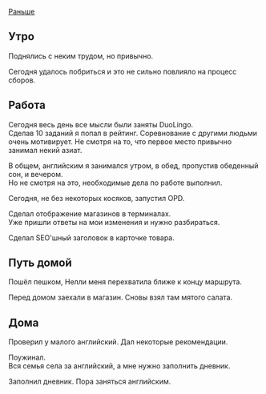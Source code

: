 [Раньше](2020.02.26.md)  
## Утро
Поднялись с неким трудом, но привычно.

Сегодня удалось побриться и это не сильно повлияло на процесс сборов.
## Работа
Сегодня весь день все мысли были заняты DuoLingo.  
Сделав 10 заданий я попал в рейтинг. Соревнование с другими людьми очень мотивирует. Не смотря на то, что первое место привычно занимал некий азиат.

В общем, английским я занимался утром, в обед, пропустив обеденный сон, и вечером.  
Но не смотря на это, необходимые дела по работе выполнил.

Сегодня, не без некоторых косяков, запустил OPD.

Сделал отображение магазинов в терминалах.  
Уже пришли ответы на мои изменения и нужно разбираться.

Сделал SEO'шный заголовок в карточке товара.
## Путь домой
Пошёл пешком, Нелли меня перехватила ближе к концу маршрута.

Перед домом заехали в магазин. Сновы взял там мятого салата.
## Дома
Проверил у малого английский. Дал некоторые рекомендации.

Поужинал.  
Вся семья села за английский, а мне нужно заполнить дневник.

Заполнил дневник. Пора заняться английским.
